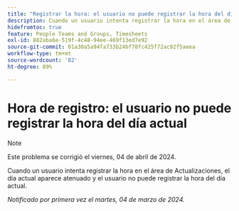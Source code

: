 ```yaml
---
title: "Registrar la hora: el usuario no puede registrar la hora del día actual"
description: Cuando un usuario intenta registrar la hora en el área de Actualizaciones, el día actual aparece atenuado y el usuario no puede registrar la hora del día actual.
hidefromtoc: true
feature: People Teams and Groups, Timesheets
exl-id: 882aba6e-519f-4c48-94ee-469f13ed7e92
source-git-commit: 01a30a5a94fa733b24bf78fc425f72ac92f5aeea
workflow-type: tm+mt
source-wordcount: '82'
ht-degree: 89%

---
```


# Hora de registro: el usuario no puede registrar la hora del día actual

>[!NOTE]
>
>Este problema se corrigió el viernes, 04 de abril de 2024.

Cuando un usuario intenta registrar la hora en el área de Actualizaciones, el día actual aparece atenuado y el usuario no puede registrar la hora del día actual.

_Notificado por primera vez el martes, 04 de marzo de 2024._
